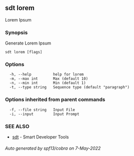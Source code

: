 ## sdt lorem

Lorem Ipsum

### Synopsis

Generate Lorem Ipsum

```
sdt lorem [flags]
```

### Options

```
  -h, --help          help for lorem
  -m, --max int       Max (default 10)
  -n, --min int       Min (default 1)
  -t, --type string   Sequence type (default "paragraph")
```

### Options inherited from parent commands

```
  -f, --file string   Input File
  -i, --input         Input Prompt
```

### SEE ALSO

* [sdt](sdt.md)	 - Smart Developer Tools

###### Auto generated by spf13/cobra on 7-May-2022
